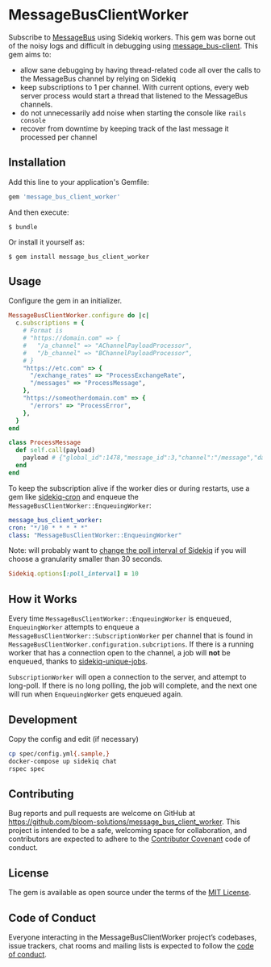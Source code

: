 # MessageBusClientWorker

Subscribe to [MessageBus](https://github.com/SamSaffron/message_bus) using Sidekiq workers. This gem was borne out of the noisy logs and difficult in debugging using [message_bus-client](https://github.com/lowjoel/message_bus-client). This gem aims to:

- allow sane debugging by having thread-related code all over the calls to the MessageBus channel by relying on Sidekiq
- keep subscriptions to 1 per channel. With current options, every web server process would start a thread that listened to the MessageBus channels.
- do not unnecessarily add noise when starting the console like `rails console`
- recover from downtime by keeping track of the last message it processed per channel

## Installation

Add this line to your application's Gemfile:

```ruby
gem 'message_bus_client_worker'
```

And then execute:

    $ bundle

Or install it yourself as:

    $ gem install message_bus_client_worker

## Usage

Configure the gem in an initializer.

```ruby
MessageBusClientWorker.configure do |c|
  c.subscriptions = {
    # Format is
    # "https://domain.com" => {
    #   "/a_channel" => "AChannelPayloadProcessor",
    #   "/b_channel" => "BChannelPayloadProcessor",
    # }
    "https://etc.com" => {
      "/exchange_rates" => "ProcessExchangeRate",
      "/messages" => "ProcessMessage",
    },
    "https://someotherdomain.com" => {
      "/errors" => "ProcessError",
    },
  }
end
```

```ruby
class ProcessMessage
  def self.call(payload)
    payload # {"global_id":1478,"message_id":3,"channel":"/message","data":{"data":"hey","name":"joe"}}
  end
end
```

To keep the subscription alive if the worker dies or during restarts, use a gem like [sidekiq-cron](https://github.com/ondrejbartas/sidekiq-cron) and enqueue the `MessageBusClientWorker::EnqueuingWorker`:

```yml
message_bus_client_worker:
cron: "*/10 * * * * *"
class: "MessageBusClientWorker::EnqueuingWorker"
```

Note: will probably want to [change the poll interval of Sidekiq](https://github.com/ondrejbartas/sidekiq-cron#under-the-hood) if you will choose a granularity smaller than 30 seconds.

```ruby
Sidekiq.options[:poll_interval] = 10
```

## How it Works

Every time `MessageBusClientWorker::EnqueuingWorker` is enqueued, `EnqueuingWorker` attempts to enqueue a `MessageBusClientWorker::SubscriptionWorker` per channel that is found in `MessageBusClientWorker.configuration.subcriptions`. If there is a running worker that has a connection open to the channel, a job will **not** be enqueued, thanks to [sidekiq-unique-jobs](https://github.com/mhenrixon/sidekiq-unique-jobs).

`SubscriptionWorker` will open a connection to the server, and attempt to long-poll. If there is no long polling, the job will complete, and the next one will run when `EnqueuingWorker` gets enqueued again.

## Development

Copy the config and edit (if necessary)

```sh
cp spec/config.yml{.sample,}
docker-compose up sidekiq chat
rspec spec
```

## Contributing

Bug reports and pull requests are welcome on GitHub at https://github.com/bloom-solutions/message_bus_client_worker. This project is intended to be a safe, welcoming space for collaboration, and contributors are expected to adhere to the [Contributor Covenant](http://contributor-covenant.org) code of conduct.

## License

The gem is available as open source under the terms of the [MIT License](https://opensource.org/licenses/MIT).

## Code of Conduct

Everyone interacting in the MessageBusClientWorker project’s codebases, issue trackers, chat rooms and mailing lists is expected to follow the [code of conduct](https://github.com/bloom-solutions/message_bus_client_worker/blob/master/CODE_OF_CONDUCT.md).
